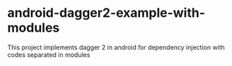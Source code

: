 # android-dagger2-example-with-modules
This project implements dagger 2 in android for dependency injection with codes separated in modules
